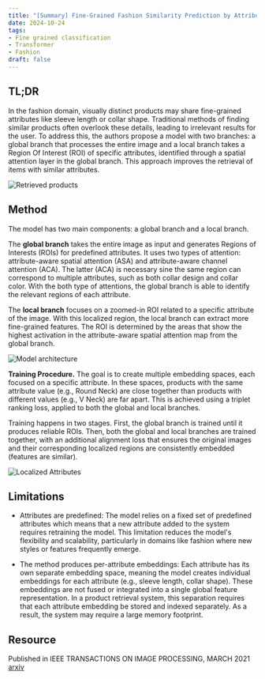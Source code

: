 ```yaml
---
title: "[Summary] Fine-Grained Fashion Similarity Prediction by Attribute-Specific Embedding Learning" 
date: 2024-10-24
tags: 
- Fine grained classification
- Transformer
- Fashion
draft: false 
---
```


## TL;DR
<!-- With discussions about ShopNet 2025, we get inspiration from recent research. One interesting paper is ``Fine-Grained Fashion Similarity Prediction by Attribute-Specific Embedding Learning'':  -->
In the fashion domain, visually distinct products may share fine-grained attributes like sleeve length or collar shape. Traditional methods of finding similar products often overlook these details, leading to irrelevant results for the user. 
To address this, the authors propose a model with two branches: a global branch that processes the entire image and a local branch takes a Region Of Interest (ROI) of specific attributes, identified through a spatial attention layer in the global branch. This approach improves the retrieval of items with similar attributes.

![Retrieved products](/posts/20241004_fine_grained_fashion_similarity_prediction/retrieved_products.png)

## Method
The model has two main components: a global branch and a local branch.

The **global branch** takes the entire image as input and generates Regions of Interests (ROIs) for predefined attributes. It uses two types of attention: attribute-aware spatial attention (ASA) and attribute-aware channel attention (ACA). The latter (ACA) is necessary sine the same region can correspond to multiple attributes, such as both collar design and collar color. 
With the both type of attentions, the global branch is able to identify the relevant regions of each attribute.

The **local branch** focuses on a zoomed-in ROI related to a specific attribute of the image. With this localized region, the local branch can extract more fine-grained features. The ROI is determined by the areas that show the highest activation in the attribute-aware spatial attention map from the global branch.

![Model architecture](/posts/20241004_fine_grained_fashion_similarity_prediction/model_architecture.png)

**Training Procedure.**
The goal is to create multiple embedding spaces, each focused on a specific attribute. In these spaces, products with the same attribute value (e.g., Round Neck) are close together than products with different values (e.g., V Neck) are far apart. This is achieved using a triplet ranking loss, applied to both the global and local branches.

Training happens in two stages. First, the global branch is trained until it produces reliable ROIs. Then, both the global and local branches are trained together, with an additional alignment loss that ensures the original images and their corresponding localized regions are consistently embedded (features are similar).

![Localized Attributes](/posts/20241004_fine_grained_fashion_similarity_prediction/localized_attributes.png)


## Limitations
* Attributes are predefined: The model relies on a fixed set of predefined attributes which means that a new attribute added to the system requires retraining the model. This limitation reduces the model's flexibility and scalability, particularly in domains like fashion where new styles or features frequently emerge.

* The method produces per-attribute embeddings: Each attribute has its own separate embedding space, meaning the model creates individual embeddings for each attribute (e.g., sleeve length, collar shape). These embeddings are not fused or integrated into a single global feature representation. In a product retrieval system, this separation requires that each attribute embedding be stored and indexed separately. As a result, the system may require a large memory footprint.


## Resource
Published in IEEE TRANSACTIONS ON IMAGE PROCESSING, MARCH 2021 
[arxiv](https://arxiv.org/pdf/2104.02429)
